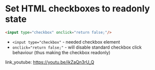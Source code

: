 # Set HTML checkboxes to readonly state

```html
<input type="checkbox" onclick="return false;"/>
```

- `<input type="checkbox"` - needed checkbox element
- `onclick="return false;"` - will disable standard checkbox click behaviour (thus making the checkbox readonly)


link_youtube: https://youtu.be/ikZaQn3rU_Q
